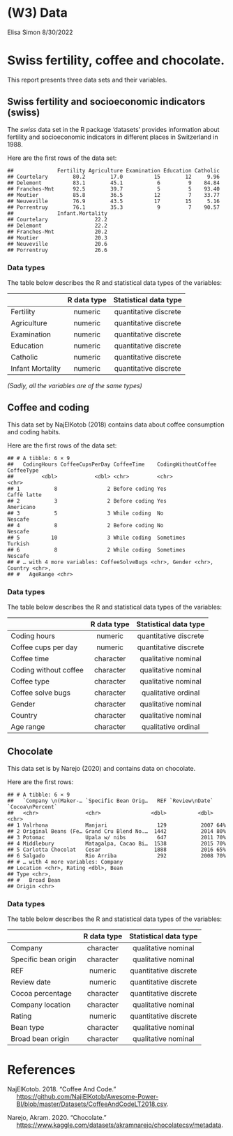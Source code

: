 (W3) Data
================
Elisa Simon
8/30/2022

# Swiss fertility, coffee and chocolate.

This report presents three data sets and their variables.

## Swiss fertility and socioeconomic indicators (swiss)

The *swiss* data set in the R package ‘datasets’ provides information
about fertility and socioeconomic indicators in different places in
Switzerland in 1988.

Here are the first rows of the data set:

    ##              Fertility Agriculture Examination Education Catholic
    ## Courtelary        80.2        17.0          15        12     9.96
    ## Delemont          83.1        45.1           6         9    84.84
    ## Franches-Mnt      92.5        39.7           5         5    93.40
    ## Moutier           85.8        36.5          12         7    33.77
    ## Neuveville        76.9        43.5          17        15     5.16
    ## Porrentruy        76.1        35.3           9         7    90.57
    ##              Infant.Mortality
    ## Courtelary               22.2
    ## Delemont                 22.2
    ## Franches-Mnt             20.2
    ## Moutier                  20.3
    ## Neuveville               20.6
    ## Porrentruy               26.6

### Data types

The table below describes the R and statistical data types of the
variables:

|                  | **R data type** | **Statistical data type** |
|------------------|:---------------:|:-------------------------:|
| Fertility        |     numeric     |   quantitative discrete   |
| Agriculture      |     numeric     |   quantitative discrete   |
| Examination      |     numeric     |   quantitative discrete   |
| Education        |     numeric     |   quantitative discrete   |
| Catholic         |     numeric     |   quantitative discrete   |
| Infant Mortality |     numeric     |   quantitative discrete   |

*(Sadly, all the variables are of the same types)*

## Coffee and coding

This data set by NajElKotob (2018) contains data about coffee
consumption and coding habits.

Here are the first rows of the data set:

    ## # A tibble: 6 × 9
    ##   CodingHours CoffeeCupsPerDay CoffeeTime    CodingWithoutCoffee CoffeeType 
    ##         <dbl>            <dbl> <chr>         <chr>               <chr>      
    ## 1           8                2 Before coding Yes                 Caffè latte
    ## 2           3                2 Before coding Yes                 Americano  
    ## 3           5                3 While coding  No                  Nescafe    
    ## 4           8                2 Before coding No                  Nescafe    
    ## 5          10                3 While coding  Sometimes           Turkish    
    ## 6           8                2 While coding  Sometimes           Nescafe    
    ## # … with 4 more variables: CoffeeSolveBugs <chr>, Gender <chr>, Country <chr>,
    ## #   AgeRange <chr>

### Data types

The table below describes the R and statistical data types of the
variables:

|                       | **R data type** | **Statistical data type** |
|-----------------------|:---------------:|:-------------------------:|
| Coding hours          |     numeric     |   quantitative discrete   |
| Coffee cups per day   |     numeric     |   quantitative discrete   |
| Coffee time           |    character    |    qualitative nominal    |
| Coding without coffee |    character    |    qualitative nominal    |
| Coffee type           |    character    |    qualitative nominal    |
| Coffee solve bugs     |    character    |    qualitative ordinal    |
| Gender                |    character    |    qualitative nominal    |
| Country               |    character    |    qualitative nominal    |
| Age range             |    character    |    qualitative ordinal    |

## Chocolate

This data set is by Narejo (2020) and contains data on chocolate.

Here are the first rows:

    ## # A tibble: 6 × 9
    ##   `Company \n(Maker-… `Specific Bean Orig…   REF `Review\nDate` `Cocoa\nPercent`
    ##   <chr>               <chr>                <dbl>          <dbl> <chr>           
    ## 1 Valrhona            Manjari                129           2007 64%             
    ## 2 Original Beans (Fe… Grand Cru Blend No.…  1442           2014 80%             
    ## 3 Potomac             Upala w/ nibs          647           2011 70%             
    ## 4 Middlebury          Matagalpa, Cacao Bi…  1538           2015 70%             
    ## 5 Carlotta Chocolat   Cesar                 1888           2016 65%             
    ## 6 Salgado             Rio Arriba             292           2008 70%             
    ## # … with 4 more variables: Company
    ## Location <chr>, Rating <dbl>, Bean
    ## Type <chr>,
    ## #   Broad Bean
    ## Origin <chr>

### Data types

The table below describes the R and statistical data types of the
variables:

|                      | **R data type** | **Statistical data type** |
|----------------------|:---------------:|:-------------------------:|
| Company              |    character    |    qualitative nominal    |
| Specific bean origin |    character    |    qualitative nominal    |
| REF                  |     numeric     |   quantitative discrete   |
| Review date          |     numeric     |   quantitative discrete   |
| Cocoa percentage     |    character    |   quantitative discrete   |
| Company location     |    character    |    qualitative nominal    |
| Rating               |     numeric     |   quantitative discrete   |
| Bean type            |    character    |    qualitative nominal    |
| Broad bean origin    |    character    |    qualitative nominal    |

# References

<div id="refs" class="references csl-bib-body hanging-indent">

<div id="ref-najelkotob_coffee_2018" class="csl-entry">

NajElKotob. 2018. “Coffee And Code.”
<https://github.com/NajiElKotob/Awesome-Power-BI/blob/master/Datasets/CoffeeAndCodeLT2018.csv>.

</div>

<div id="ref-narejo_chocolate_2020" class="csl-entry">

Narejo, Akram. 2020. “Chocolate.”
<https://www.kaggle.com/datasets/akramnarejo/chocolatecsv/metadata>.

</div>

</div>
